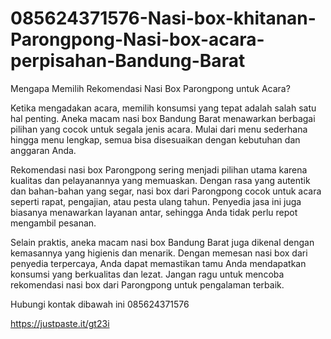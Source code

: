 # 085624371576-Nasi-box-khitanan-Parongpong-Nasi-box-acara-perpisahan-Bandung-Barat

 Mengapa Memilih Rekomendasi Nasi Box Parongpong untuk Acara?

Ketika mengadakan acara, memilih konsumsi yang tepat adalah salah satu hal penting. Aneka macam nasi box Bandung Barat menawarkan berbagai pilihan yang cocok untuk segala jenis acara. Mulai dari menu sederhana hingga menu lengkap, semua bisa disesuaikan dengan kebutuhan dan anggaran Anda.

Rekomendasi nasi box Parongpong sering menjadi pilihan utama karena kualitas dan pelayanannya yang memuaskan. Dengan rasa yang autentik dan bahan-bahan yang segar, nasi box dari Parongpong cocok untuk acara seperti rapat, pengajian, atau pesta ulang tahun. Penyedia jasa ini juga biasanya menawarkan layanan antar, sehingga Anda tidak perlu repot mengambil pesanan.

Selain praktis, aneka macam nasi box Bandung Barat juga dikenal dengan kemasannya yang higienis dan menarik. Dengan memesan nasi box dari penyedia terpercaya, Anda dapat memastikan tamu Anda mendapatkan konsumsi yang berkualitas dan lezat. Jangan ragu untuk mencoba rekomendasi nasi box dari Parongpong untuk pengalaman terbaik.

Hubungi kontak dibawah ini
085624371576

https://justpaste.it/gt23i

